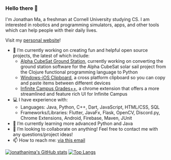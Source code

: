 ### Hello there 👋

I'm Jonathan Ma, a freshman at Cornell University studying CS. I am interested in robotics and programming simulators, apps, and other tools which can help people with their daily lives.

Visit my [personal website](https://jonathanjma.github.io/)!

- 🔭 I’m currently working on creating fun and helpful open source projects, the latest of which include:
  - [Alpha CubeSat Ground Station](https://github.com/Alpha-CubeSat/Alpha-Cubesat-Ground-Python), currently working on converting the ground station software for the Alpha CubeSat solar sail project from the Clojure functional programming language to Python
  - [Windows-iOS Clipboard](https://github.com/jonathanjma/windows-ios-clipboard), a cross platform clipboard so you can copy and paste items between different devices
  - [Infinite Campus Grades++](https://github.com/jonathanjma/Infinite-Campus), a chrome extension that offers a more streamlined and feature rich UI for Infinite Campus
- 💻 I have experience with:
  - Languages: Java, Python, C++, Dart, JavaScript, HTML/CSS, SQL
  - Frameworks/Libraries: Flutter, JavaFx, Flask, OpenCV, Discord.py, Chrome Extensions, Android, Firebase, Maven, JUnit
- 🌱 I’m currently learning more advanced Python and Java
- 👯 I’m looking to collaborate on anything! Feel free to contact me with any questions/project ideas!
- 📫 How to reach me: [via this email](mailto:appdev.mirco@gmail.com) 

[![jonathanjma's GitHub stats](https://github-readme-stats.vercel.app/api?username=jonathanjma&show_icons=true&count_private=true&include_all_commits=true&card_width=450)](https://github.com/anuraghazra/github-readme-stats)
[![Top Langs](https://github-readme-stats.vercel.app/api/top-langs/?username=jonathanjma&layout=compact&exclude_repo=jonathanjma.github.io)](https://github.com/anuraghazra/github-readme-stats)
